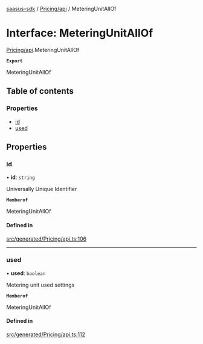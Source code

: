 [saasus-sdk](../README.md) / [Pricing/api](../modules/Pricing_api.md) / MeteringUnitAllOf

# Interface: MeteringUnitAllOf

[Pricing/api](../modules/Pricing_api.md).MeteringUnitAllOf

**`Export`**

MeteringUnitAllOf

## Table of contents

### Properties

- [id](Pricing_api.MeteringUnitAllOf.md#id)
- [used](Pricing_api.MeteringUnitAllOf.md#used)

## Properties

### id

• **id**: `string`

Universally Unique Identifier

**`Memberof`**

MeteringUnitAllOf

#### Defined in

[src/generated/Pricing/api.ts:106](https://github.com/saasus-platform/saasus-sdk-javascript/blob/997c544/src/generated/Pricing/api.ts#L106)

___

### used

• **used**: `boolean`

Metering unit used settings

**`Memberof`**

MeteringUnitAllOf

#### Defined in

[src/generated/Pricing/api.ts:112](https://github.com/saasus-platform/saasus-sdk-javascript/blob/997c544/src/generated/Pricing/api.ts#L112)
